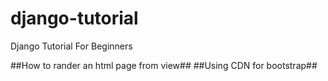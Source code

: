 # django-tutorial
Django Tutorial For Beginners

##How to rander an html page from view##
##Using CDN for bootstrap##